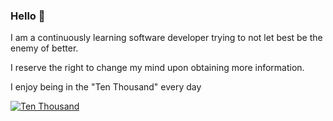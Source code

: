 ### Hello 👋

I am a continuously learning software developer trying to not let best be the enemy of better.

I reserve the right to change my mind upon obtaining more information.

I enjoy being in the "Ten Thousand" every day

[![Ten Thousand](https://imgs.xkcd.com/comics/ten_thousand.png)](https://xkcd.com/1053/)
